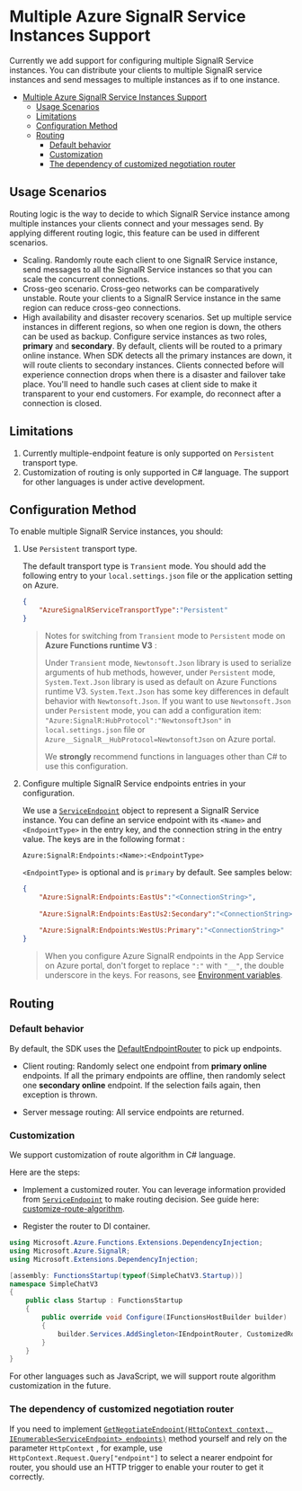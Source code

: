 # Multiple Azure SignalR Service Instances Support
Currently we add support for configuring multiple SignalR Service instances. You can distribute your clients to multiple SignalR service instances and send messages to multiple instances as if to one instance. 

<!-- TOC -->

- [Multiple Azure SignalR Service Instances Support](#multiple-azure-signalr-service-instances-support)
  - [Usage Scenarios](#usage-scenarios)
  - [Limitations](#limitations)
  - [Configuration Method](#configuration-method)
  - [Routing](#routing)
    - [Default behavior](#default-behavior)
    - [Customization](#customization)
    - [The dependency of customized negotiation router](#the-dependency-of-customized-negotiation-router)

<!-- /TOC -->

## Usage Scenarios
Routing logic is the way to decide to which SignalR Service instance among multiple instances your clients connect and your messages send. By applying different routing logic, this feature can be used in different scenarios. 
* Scaling. Randomly route each client to one SignalR Service instance, send messages to all the SignalR Service instances so that you can scale the concurrent connections.
* Cross-geo scenario. Cross-geo networks can be comparatively unstable. Route your clients to a SignalR Service instance in the same region can reduce cross-geo connections.
* High availability and disaster recovery scenarios. Set up multiple service instances in different regions, so when one region is down, the others can be used as backup. Configure service instances as two roles, **primary** and **secondary**. By default, clients will be routed to a primary online instance. When SDK detects all the primary instances are down, it will route clients to secondary instances. Clients connected before will experience connection drops when there is a disaster and failover take place. You'll need to handle such cases at client side to make it transparent to your end customers. For example, do reconnect after a connection is closed.

## Limitations
1. Currently multiple-endpoint feature is only supported on `Persistent` transport type.
2. Customization of routing is only supported in C# language. The support for other languages is under active development.

## Configuration Method

To enable multiple SignalR Service instances, you should: 

1. Use `Persistent` transport type.

    The default transport type is `Transient` mode. You should add the following entry to your `local.settings.json` file or the application setting on Azure.

    ```json
    {
        "AzureSignalRServiceTransportType":"Persistent"
    }
    ```
    >Notes for switching from `Transient` mode to `Persistent` mode on **Azure Functions runtime V3** : 
    > 
    > Under `Transient` mode, `Newtonsoft.Json` library is used to serialize arguments of hub methods, however, under `Persistent` mode, `System.Text.Json` library is used as default on Azure Functions runtime V3. `System.Text.Json` has some key differences in default behavior with `Newtonsoft.Json`. If you want to use `Newtonsoft.Json` under `Persistent` mode, you can add a configuration item: `"Azure:SignalR:HubProtocol":"NewtonsoftJson"` in `local.settings.json` file or `Azure__SignalR__HubProtocol=NewtonsoftJson` on Azure portal.
    > 
    > We **strongly** recommend functions in languages other than C# to use this configuration.
    

2. Configure multiple SignalR Service endpoints entries in your configuration.

    We use a [`ServiceEndpoint`](https://github.com/Azure/azure-signalr/blob/dev/src/Microsoft.Azure.SignalR.Common/Endpoints/ServiceEndpoint.cs) object to represent a SignalR Service instance. You can define an service endpoint with its `<Name>` and `<EndpointType>` in the entry key, and the connection string in the entry value. The keys are in the following format : 

    ```
    Azure:SignalR:Endpoints:<Name>:<EndpointType>
    ```

    `<EndpointType>` is optional and is `primary` by default. See samples below:
        
    ```json
    {
        "Azure:SignalR:Endpoints:EastUs":"<ConnectionString>",
        
        "Azure:SignalR:Endpoints:EastUs2:Secondary":"<ConnectionString>",
        
        "Azure:SignalR:Endpoints:WestUs:Primary":"<ConnectionString>"
    }
    ```

    > When you configure Azure SignalR endpoints in the App Service on Azure portal, don't forget to replace `":"` with `"__"`, the double underscore in the keys. For reasons, see [Environment variables](https://docs.microsoft.com/en-us/aspnet/core/fundamentals/configuration/?view=aspnetcore-5.0#environment-variables).

## Routing

### Default behavior
By default, the SDK uses the [DefaultEndpointRouter](https://github.com/Azure/azure-signalr/blob/dev/src/Microsoft.Azure.SignalR/EndpointRouters/DefaultEndpointRouter.cs) to pick up endpoints.

* Client routing: Randomly select one endpoint from **primary online** endpoints. If all the primary endpoints are offline, then randomly select one **secondary online** endpoint. If the selection fails again, then exception is thrown.

* Server message routing: All service endpoints are returned.

### Customization
We support customization of route algorithm in C# language. 

Here are the steps:
* Implement a customized router. You can leverage information provided from [`ServiceEndpoint`](https://github.com/Azure/azure-signalr/blob/dev/src/Microsoft.Azure.SignalR.Common/Endpoints/ServiceEndpoint.cs) to make routing decision. See guide here: [customize-route-algorithm](https://github.com/Azure/azure-signalr/blob/dev/docs/sharding.md#customize-route-algorithm).

* Register the router to DI container.
```cs
using Microsoft.Azure.Functions.Extensions.DependencyInjection;
using Microsoft.Azure.SignalR;
using Microsoft.Extensions.DependencyInjection;

[assembly: FunctionsStartup(typeof(SimpleChatV3.Startup))]
namespace SimpleChatV3
{
    public class Startup : FunctionsStartup
    {
        public override void Configure(IFunctionsHostBuilder builder)
        {
            builder.Services.AddSingleton<IEndpointRouter, CustomizedRouter>();
        }
    }
}
```

For other languages such as JavaScript, we will support route algorithm customization in the future.

### The dependency of customized negotiation router
If you need to implement [`GetNegotiateEndpoint(HttpContext context, IEnumerable<ServiceEndpoint> endpoints)`](https://github.com/Azure/azure-signalr/blob/dev/src/Microsoft.Azure.SignalR/EndpointRouters/IEndpointRouter.cs) method yourself and rely on the parameter `HttpContext` , for example, use `HttpContext.Request.Query["endpoint"]` to select a nearer endpoint for router, you should use an HTTP trigger to enable your router to get it correctly.